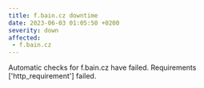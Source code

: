 ```yaml
---
title: f.bain.cz downtime
date: 2023-06-03 01:05:50 +0200
severity: down
affected:
 - f.bain.cz
---
```

Automatic checks for f.bain.cz have failed. Requirements ['http_requirement'] failed.
